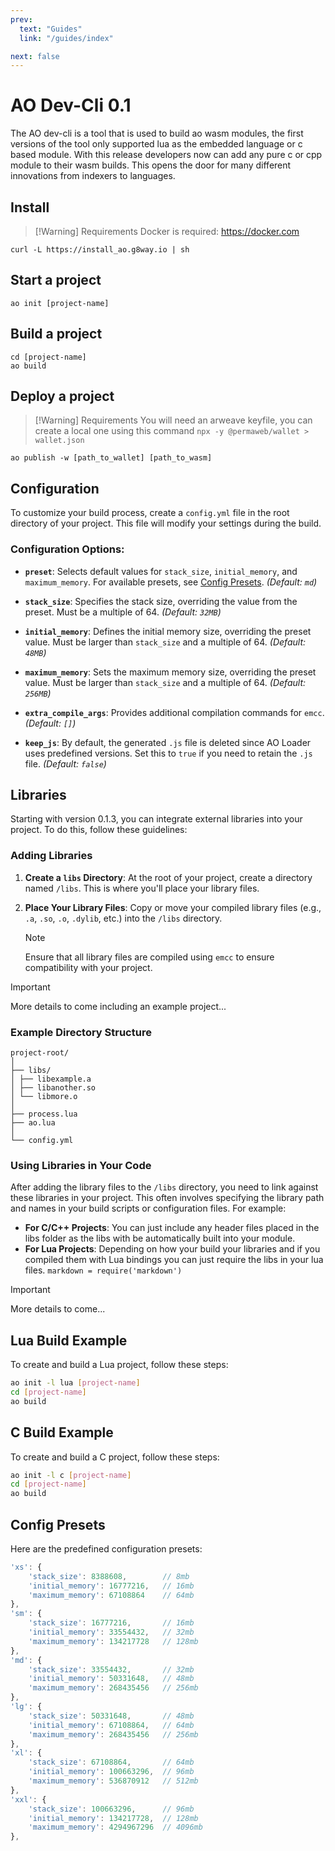 ```yaml
---
prev:
  text: "Guides"
  link: "/guides/index"

next: false
---
```


# AO Dev-Cli 0.1

The AO dev-cli is a tool that is used to build ao wasm modules, the first versions of the tool only supported lua as the embedded language or c based module. With this release developers now can add any pure c or cpp module to their wasm builds. This opens the door for many different innovations from indexers to languages.

## Install

> [!Warning] Requirements
> Docker is required: https://docker.com

```shell
curl -L https://install_ao.g8way.io | sh
```

## Start a project

```shell
ao init [project-name]
```

## Build a project

```shell
cd [project-name]
ao build
```

## Deploy a project

> [!Warning] Requirements
> You will need an arweave keyfile, you can create a local one using this command `npx -y @permaweb/wallet > wallet.json`

```shell
ao publish -w [path_to_wallet] [path_to_wasm]
```

## Configuration

To customize your build process, create a `config.yml` file in the root directory of your project. This file will modify your settings during the build.

### Configuration Options:

- **`preset`**: Selects default values for `stack_size`, `initial_memory`, and `maximum_memory`. For available presets, see [Config Presets](#config-presets). _(Default: `md`)_

- **`stack_size`**: Specifies the stack size, overriding the value from the preset. Must be a multiple of 64. _(Default: `32MB`)_

- **`initial_memory`**: Defines the initial memory size, overriding the preset value. Must be larger than `stack_size` and a multiple of 64. _(Default: `48MB`)_

- **`maximum_memory`**: Sets the maximum memory size, overriding the preset value. Must be larger than `stack_size` and a multiple of 64. _(Default: `256MB`)_

- **`extra_compile_args`**: Provides additional compilation commands for `emcc`. _(Default: `[]`)_

- **`keep_js`**: By default, the generated `.js` file is deleted since AO Loader uses predefined versions. Set this to `true` if you need to retain the `.js` file. _(Default: `false`)_

## Libraries

Starting with version 0.1.3, you can integrate external libraries into your project. To do this, follow these guidelines:

### Adding Libraries

1. **Create a `libs` Directory**: At the root of your project, create a directory named `/libs`. This is where you'll place your library files.

2. **Place Your Library Files**: Copy or move your compiled library files (e.g., `.a`, `.so`, `.o`, `.dylib`, etc.) into the `/libs` directory.
   > [!NOTE]
   > Ensure that all library files are compiled using `emcc` to ensure compatibility with your project.

> [!IMPORTANT]
> More details to come including an example project...

### Example Directory Structure

```
project-root/
│
├── libs/
│ ├── libexample.a
│ ├── libanother.so
│ └── libmore.o
│
├── process.lua
├── ao.lua
│
└── config.yml
```

### Using Libraries in Your Code

After adding the library files to the `/libs` directory, you need to link against these libraries in your project. This often involves specifying the library path and names in your build scripts or configuration files. For example:

- **For C/C++ Projects**: You can just include any header files placed in the libs folder as the libs with be automatically built into your module.
- **For Lua Projects**: Depending on how your build your libraries and if you compiled them with Lua bindings you can just require the libs in your lua files. `markdown = require('markdown')`

> [!IMPORTANT]
> More details to come...

## Lua Build Example

To create and build a Lua project, follow these steps:

```sh
ao init -l lua [project-name]
cd [project-name]
ao build
```

## C Build Example

To create and build a C project, follow these steps:

```sh
ao init -l c [project-name]
cd [project-name]
ao build
```

## Config Presets

Here are the predefined configuration presets:

```js
'xs': {
    'stack_size': 8388608,        // 8mb
    'initial_memory': 16777216,   // 16mb
    'maximum_memory': 67108864    // 64mb
},
'sm': {
    'stack_size': 16777216,       // 16mb
    'initial_memory': 33554432,   // 32mb
    'maximum_memory': 134217728   // 128mb
},
'md': {
    'stack_size': 33554432,       // 32mb
    'initial_memory': 50331648,   // 48mb
    'maximum_memory': 268435456   // 256mb
},
'lg': {
    'stack_size': 50331648,       // 48mb
    'initial_memory': 67108864,   // 64mb
    'maximum_memory': 268435456   // 256mb
},
'xl': {
    'stack_size': 67108864,       // 64mb
    'initial_memory': 100663296,  // 96mb
    'maximum_memory': 536870912   // 512mb
},
'xxl': {
    'stack_size': 100663296,      // 96mb
    'initial_memory': 134217728,  // 128mb
    'maximum_memory': 4294967296  // 4096mb
},
```
